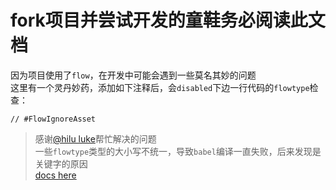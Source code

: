# fork项目并尝试开发的童鞋务必阅读此文档

因为项目使用了`flow`，在开发中可能会遇到一些莫名其妙的问题  
这里有一个灵丹妙药，添加如下注释后，会`disabled`下边一行代码的`flowtype`检查：
```
// #FlowIgnoreAsset
```

> 感谢[@hilu luke](https://github.com/wszgxa)帮忙解决的问题  
> 一些`flowtype`类型的大小写不统一，导致`babel`编译一直失败，后来发现是关键字的原因  
> [docs here](https://flow.org/en/docs/types/functions/)  